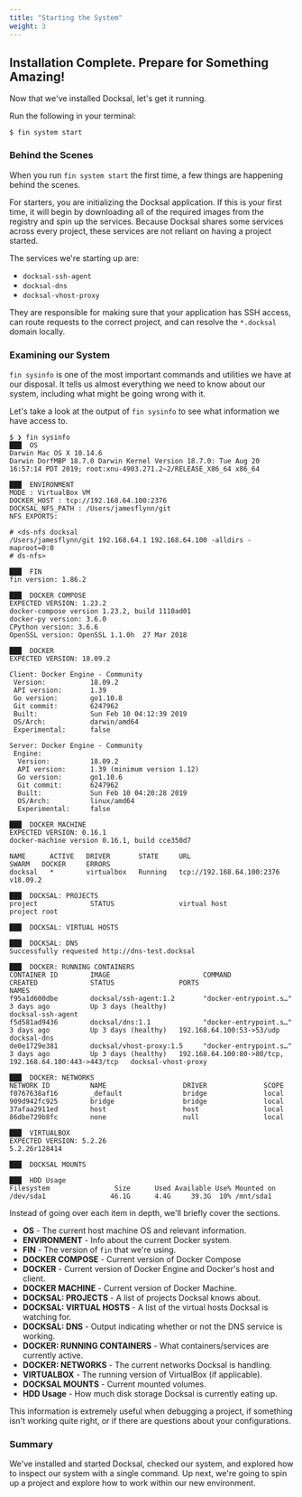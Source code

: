 ```yaml
---
title: "Starting the System"
weight: 3
---
```


## Installation Complete. Prepare for Something Amazing!

Now that we've installed Docksal, let's get it running.

Run the following in your terminal:

``` shell
$ fin system start
```

### Behind the Scenes

When you run `fin system start` the first time, a few things are happening behind the scenes.

For starters, you are initializing the Docksal application. If this is your first time, it will begin by downloading all of the required images from the registry and spin up the services. Because Docksal shares some services across every project, these services are not reliant on having a project started.

The services we're starting up are:

* `docksal-ssh-agent`
* `docksal-dns`
* `docksal-vhost-proxy`

They are responsible for making sure that your application has SSH access, can route requests to the correct project, and can resolve the `*.docksal` domain locally.

### Examining our System

`fin sysinfo` is one of the most important commands and utilities we have at our disposal. It tells us almost everything we need to know about our system, including what might be going wrong with it.

Let's take a look at the output of `fin sysinfo` to see what information we have access to.

```shell
$ ❯ fin sysinfo
███  OS
Darwin Mac OS X 10.14.6
Darwin DorfMBP 18.7.0 Darwin Kernel Version 18.7.0: Tue Aug 20 16:57:14 PDT 2019; root:xnu-4903.271.2~2/RELEASE_X86_64 x86_64

███  ENVIRONMENT
MODE : VirtualBox VM
DOCKER_HOST : tcp://192.168.64.100:2376
DOCKSAL_NFS_PATH : /Users/jamesflynn/git
NFS EXPORTS:

# <ds-nfs docksal
/Users/jamesflynn/git 192.168.64.1 192.168.64.100 -alldirs -maproot=0:0
# ds-nfs>

███  FIN
fin version: 1.86.2

███  DOCKER COMPOSE
EXPECTED VERSION: 1.23.2
docker-compose version 1.23.2, build 1110ad01
docker-py version: 3.6.0
CPython version: 3.6.6
OpenSSL version: OpenSSL 1.1.0h  27 Mar 2018

███  DOCKER
EXPECTED VERSION: 18.09.2

Client: Docker Engine - Community
 Version:           18.09.2
 API version:       1.39
 Go version:        go1.10.8
 Git commit:        6247962
 Built:             Sun Feb 10 04:12:39 2019
 OS/Arch:           darwin/amd64
 Experimental:      false

Server: Docker Engine - Community
 Engine:
  Version:          18.09.2
  API version:      1.39 (minimum version 1.12)
  Go version:       go1.10.6
  Git commit:       6247962
  Built:            Sun Feb 10 04:20:28 2019
  OS/Arch:          linux/amd64
  Experimental:     false

███  DOCKER MACHINE
EXPECTED VERSION: 0.16.1
docker-machine version 0.16.1, build cce350d7

NAME      ACTIVE   DRIVER       STATE     URL                         SWARM   DOCKER     ERRORS
docksal   *        virtualbox   Running   tcp://192.168.64.100:2376           v18.09.2

███  DOCKSAL: PROJECTS
project             STATUS                virtual host                                  project root

███  DOCKSAL: VIRTUAL HOSTS

███  DOCKSAL: DNS
Successfully requested http://dns-test.docksal

███  DOCKER: RUNNING CONTAINERS
CONTAINER ID        IMAGE                       COMMAND                  CREATED             STATUS                PORTS                                                    NAMES
f95a1d600dbe        docksal/ssh-agent:1.2       "docker-entrypoint.s…"   3 days ago          Up 3 days (healthy)                                                            docksal-ssh-agent
f5d581ad9436        docksal/dns:1.1             "docker-entrypoint.s…"   3 days ago          Up 3 days (healthy)   192.168.64.100:53->53/udp                                docksal-dns
de0e1729e381        docksal/vhost-proxy:1.5     "docker-entrypoint.s…"   3 days ago          Up 3 days (healthy)   192.168.64.100:80->80/tcp, 192.168.64.100:443->443/tcp   docksal-vhost-proxy

███  DOCKER: NETWORKS
NETWORK ID          NAME                   DRIVER              SCOPE
f0767638af16        _default               bridge              local
909d942fc925        bridge                 bridge              local
37afaa2911ed        host                   host                local
86dbe729b8fc        none                   null                local

███  VIRTUALBOX
EXPECTED VERSION: 5.2.26
5.2.26r128414

███  DOCKSAL MOUNTS

███  HDD Usage
Filesystem                Size      Used Available Use% Mounted on
/dev/sda1                46.1G      4.4G     39.3G  10% /mnt/sda1
```

Instead of going over each item in depth, we'll briefly cover the sections.

* **OS** - The current host machine OS and relevant information.
* **ENVIRONMENT** - Info about the current Docker system.
* **FIN** - The version of `fin` that we're using.
* **DOCKER COMPOSE** - Current version of Docker Compose
* **DOCKER** - Current version of Docker Engine and Docker's host and client.
* **DOCKER MACHINE** - Current version of Docker Machine.
* **DOCKSAL: PROJECTS** - A list of projects Docksal knows about.
* **DOCKSAL: VIRTUAL HOSTS** - A list of the virtual hosts Docksal is watching for.
* **DOCKSAL: DNS** - Output indicating whether or not the DNS service is working.
* **DOCKER: RUNNING CONTAINERS** - What containers/services are currently active.
* **DOCKER: NETWORKS** - The current networks Docksal is handling.
* **VIRTUALBOX** - The running version of VirtualBox (if applicable).
* **DOCKSAL MOUNTS** - Current mounted volumes.
* **HDD Usage** - How much disk storage Docksal is currently eating up.

This information is extremely useful when debugging a project, if something isn't working quite right, or if there are questions about your configurations.

### Summary

We've installed and started Docksal, checked our system, and explored how to inspect our system with a single command. Up next, we're going to spin up a project and explore how to work within our new environment.

